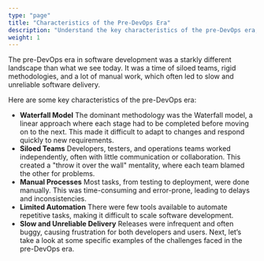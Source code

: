```yaml
---
type: "page"
title: "Characteristics of the Pre-DevOps Era"
description: "Understand the key characteristics of the pre-DevOps era, including the challenges and limitations of traditional IT operations."
weight: 1
---
```


The pre-DevOps era in software development was a starkly different landscape than what we see today. It was a time of siloed teams, rigid methodologies, and a lot of manual work, which often led to slow and unreliable software delivery.

Here are some key characteristics of the pre-DevOps era:

- **Waterfall Model**
   The dominant methodology was the Waterfall model, a linear approach where each stage had to be completed before moving on to the next. This made it difficult to adapt to changes and respond quickly to new requirements.
- **Siloed Teams**
   Developers, testers, and operations teams worked independently, often with little communication or collaboration. This created a "throw it over the wall" mentality, where each team blamed the other for problems.
- **Manual Processes**
   Most tasks, from testing to deployment, were done manually. This was time-consuming and error-prone, leading to delays and inconsistencies.
- **Limited Automation**
   There were few tools available to automate repetitive tasks, making it difficult to scale software development.
- **Slow and Unreliable Delivery**
    Releases were infrequent and often buggy, causing frustration for both developers and users.
Next, let’s take a look at some specific examples of the challenges faced in the pre-DevOps era.